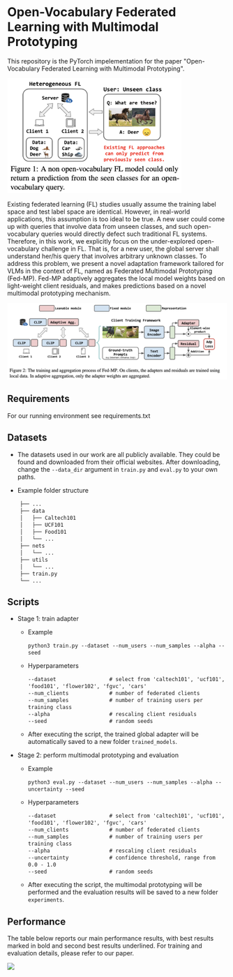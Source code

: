 # Open-Vocabulary Federated Learning with Multimodal Prototyping

This repository is the PyTorch impelementation for the paper "Open-Vocabulary Federated Learning with Multimodal Prototyping".

<img src=media/1.jpg width=400>

Existing federated learning (FL) studies usually assume the training label space and test label space are identical. However, in real-world applications, this assumption is too ideal to be true. A new user could come up with queries that involve data from unseen classes, and such open-vocabulary queries would directly defect such traditional FL systems. Therefore, in this work, we explicitly focus on the under-explored open-vocabulary challenge in FL. That is, for a new user, the global server shall understand her/his query that involves arbitrary unknown classes. To address this problem, we present a novel adaptation framework tailored for VLMs in the context of FL, named as Federated Multimodal Prototyping (Fed-MP). Fed-MP adaptively aggregates the local model weights based on light-weight client residuals, and makes predictions based on a novel multimodal prototyping mechanism.

<img src=media/2.jpg>

<!-- ## Citing 

Please consider citing the following paper if you use our methods in your research:
```
@inproceedings{zeng2022attacking,
  title={On Attacking Out-Domain Uncertainty Estimation in Deep Neural Networks},
  author={Zeng, Huimin and Yue, Zhenrui and Zhang, Yang and Kou, Ziyi and Shang, Lanyu and Wang, Dong},
  year={2022},
  organization={IJCAI}
}
``` -->

## Requirements

For our running environment see requirements.txt

## Datasets
- The datasets used in our work are all publicly available. They could be found and downloaded from their official websites. After downloading, change the `--data_dir` argument in `train.py` and `eval.py` to your own paths.

- Example folder structure
```
    ├── ...
    ├── data                   
    │   ├── Caltech101 
    │   ├── UCF101
    │   ├── Food101
    │   └── ...
    ├── nets
    │   └── ...
    ├── utils
    │   └── ...
    ├── train.py
    └── ...
```

## Scripts

- Stage 1: train adapter
   - Example
       ```
       python3 train.py --dataset --num_users --num_samples --alpha --seed 
    
       ```
   - Hyperparameters
      ```
      --dataset                 # select from 'caltech101', 'ucf101', 'food101', 'flower102', 'fgvc', 'cars'
      --num_clients             # number of federated clients
      --num_samples             # number of training users per training class
      --alpha                   # rescaling client residuals
      --seed                    # random seeds
      ```
    - After executing the script, the trained global adapter will be automatically saved to a new folder `trained_models`.

- Stage 2: perform multimodal prototyping and evaluation
    - Example
       ```
       python3 eval.py --dataset --num_users --num_samples --alpha --uncertainty --seed
       ```
   - Hyperparameters
      ```
      --dataset                 # select from 'caltech101', 'ucf101', 'food101', 'flower102', 'fgvc', 'cars'
      --num_clients             # number of federated clients
      --num_samples             # number of training users per training class
      --alpha                   # rescaling client residuals
      --uncertainty             # confidence threshold, range from 0.0 - 1.0
      --seed                    # random seeds
      ```
    - After executing the script, the multimodal prototyping will be performed and the evaluation results will be saved to a new folder `experiments`.


## Performance

The table below reports our main performance results, with best results marked in bold and second best results underlined. For training and evaluation details, please refer to our paper.

<img src=media/results.jpg>
